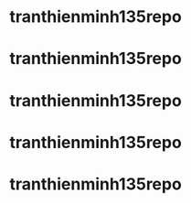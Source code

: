 # tranthienminh135repo
# tranthienminh135repo
# tranthienminh135repo
# tranthienminh135repo
# tranthienminh135repo
